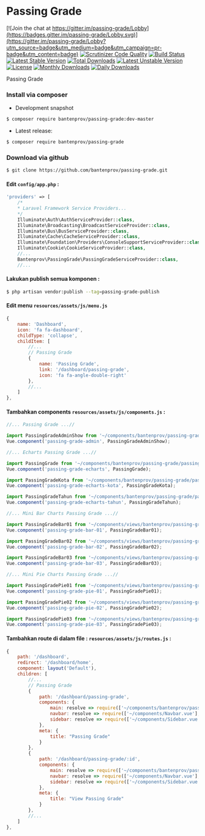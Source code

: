 # Passing Grade

[![Join the chat at https://gitter.im/passing-grade/Lobby](https://badges.gitter.im/passing-grade/Lobby.svg)](https://gitter.im/passing-grade/Lobby?utm_source=badge&utm_medium=badge&utm_campaign=pr-badge&utm_content=badge)
[![Scrutinizer Code Quality](https://scrutinizer-ci.com/g/bantenprov/passing-grade/badges/quality-score.png?b=master)](https://scrutinizer-ci.com/g/bantenprov/passing-grade/?branch=master)
[![Build Status](https://scrutinizer-ci.com/g/bantenprov/passing-grade/badges/build.png?b=master)](https://scrutinizer-ci.com/g/bantenprov/passing-grade/build-status/master)
[![Latest Stable Version](https://poser.pugx.org/bantenprov/passing-grade/v/stable)](https://packagist.org/packages/bantenprov/passing-grade)
[![Total Downloads](https://poser.pugx.org/bantenprov/passing-grade/downloads)](https://packagist.org/packages/bantenprov/passing-grade)
[![Latest Unstable Version](https://poser.pugx.org/bantenprov/passing-grade/v/unstable)](https://packagist.org/packages/bantenprov/passing-grade)
[![License](https://poser.pugx.org/bantenprov/passing-grade/license)](https://packagist.org/packages/bantenprov/passing-grade)
[![Monthly Downloads](https://poser.pugx.org/bantenprov/passing-grade/d/monthly)](https://packagist.org/packages/bantenprov/passing-grade)
[![Daily Downloads](https://poser.pugx.org/bantenprov/passing-grade/d/daily)](https://packagist.org/packages/bantenprov/passing-grade)

Passing Grade

### Install via composer

- Development snapshot

```bash
$ composer require bantenprov/passing-grade:dev-master
```

- Latest release:

```bash
$ composer require bantenprov/passing-grade
```

### Download via github

```bash
$ git clone https://github.com/bantenprov/passing-grade.git
```

#### Edit `config/app.php` :

```php
'providers' => [
    /*
    * Laravel Framework Service Providers...
    */
    Illuminate\Auth\AuthServiceProvider::class,
    Illuminate\Broadcasting\BroadcastServiceProvider::class,
    Illuminate\Bus\BusServiceProvider::class,
    Illuminate\Cache\CacheServiceProvider::class,
    Illuminate\Foundation\Providers\ConsoleSupportServiceProvider::class,
    Illuminate\Cookie\CookieServiceProvider::class,
    //...
    Bantenprov\PassingGrade\PassingGradeServiceProvider::class,
    //...
```

#### Lakukan publish semua komponen :

```bash
$ php artisan vendor:publish --tag=passing-grade-publish
```

#### Edit menu `resources/assets/js/menu.js`

```javascript
{
    name: 'Dashboard',
    icon: 'fa fa-dashboard',
    childType: 'collapse',
    childItem: [
        //...
        // Passing Grade
        {
            name: 'Passing Grade',
            link: '/dashboard/passing-grade',
            icon: 'fa fa-angle-double-right'
        },
        //...
    ]
},
```

#### Tambahkan components `resources/assets/js/components.js` :

```javascript
//... Passing Grade ...//

import PassingGradeAdminShow from '~/components/bantenprov/passing-grade/passing-grade/PassingGradeAdmin.show.vue';
Vue.component('passing-grade-admin', PassingGradeAdminShow);

//... Echarts Passing Grade ...//

import PassingGrade from '~/components/bantenprov/passing-grade/passing-grade/PassingGrade.chart.vue';
Vue.component('passing-grade-echarts', PassingGrade);

import PassingGradeKota from '~/components/bantenprov/passing-grade/passing-grade/PassingGradeKota.chart.vue';
Vue.component('passing-grade-echarts-kota', PassingGradeKota);

import PassingGradeTahun from '~/components/bantenprov/passing-grade/passing-grade/PassingGradeTahun.chart.vue';
Vue.component('passing-grade-echarts-tahun', PassingGradeTahun);

//... Mini Bar Charts Passing Grade ...//

import PassingGradeBar01 from '~/components/views/bantenprov/passing-grade/passing-grade/PassingGradeBar01.vue';
Vue.component('passing-grade-bar-01', PassingGradeBar01);

import PassingGradeBar02 from '~/components/views/bantenprov/passing-grade/passing-grade/PassingGradeBar02.vue';
Vue.component('passing-grade-bar-02', PassingGradeBar02);

import PassingGradeBar03 from '~/components/views/bantenprov/passing-grade/passing-grade/PassingGradeBar03.vue';
Vue.component('passing-grade-bar-03', PassingGradeBar03);

//... Mini Pie Charts Passing Grade ...//

import PassingGradePie01 from '~/components/views/bantenprov/passing-grade/passing-grade/PassingGradePie01.vue';
Vue.component('passing-grade-pie-01', PassingGradePie01);

import PassingGradePie02 from '~/components/views/bantenprov/passing-grade/passing-grade/PassingGradePie02.vue';
Vue.component('passing-grade-pie-02', PassingGradePie02);

import PassingGradePie03 from '~/components/views/bantenprov/passing-grade/passing-grade/PassingGradePie03.vue';
Vue.component('passing-grade-pie-03', PassingGradePie03);
```

#### Tambahkan route di dalam file : `resources/assets/js/routes.js` :

```javascript
{
    path: '/dashboard',
    redirect: '/dashboard/home',
    component: layout('Default'),
    children: [
        //...
        // Passing Grade
        {
            path: '/dashboard/passing-grade',
            components: {
                main: resolve => require(['~/components/bantenprov/passing-grade/passing-grade/PassingGrade.index.vue'], resolve),
                navbar: resolve => require(['~/components/Navbar.vue'], resolve),
                sidebar: resolve => require(['~/components/Sidebar.vue'], resolve)
            },
            meta: {
                title: "Passing Grade"
            }
        },
        {
            path: '/dashboard/passing-grade/:id',
            components: {
                main: resolve => require(['~/components/bantenprov/passing-grade/passing-grade/PassingGrade.show.vue'], resolve),
                navbar: resolve => require(['~/components/Navbar.vue'], resolve),
                sidebar: resolve => require(['~/components/Sidebar.vue'], resolve)
            },
            meta: {
                title: "View Passing Grade"
            }
        },
        //...
    ]
},
```
